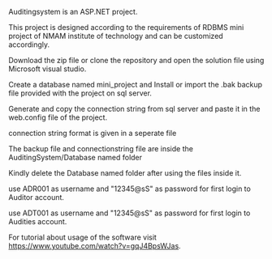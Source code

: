 Auditingsystem is an ASP.NET project.

This project is designed according to the requirements of RDBMS mini project of NMAM institute of technology and can be customized accordingly.

Download the zip file or clone the repository and open the solution file using Microsoft visual studio.

Create a database named mini_project and Install or import the .bak backup file provided with the project on sql server.

Generate and copy the connection string from sql server and paste it in the web.config file of the project.

connection string format is given in a seperate file

The backup file and connectionstring file are inside the AuditingSystem/Database named folder

Kindly delete the Database named folder after using the files inside it.

use ADR001 as username and "12345@sS" as password for first login to Auditor account.

use ADT001 as username and "12345@sS" as password for first login to Audities account.

For tutorial about usage of the software visit https://www.youtube.com/watch?v=gqJ4BpsWJas.
